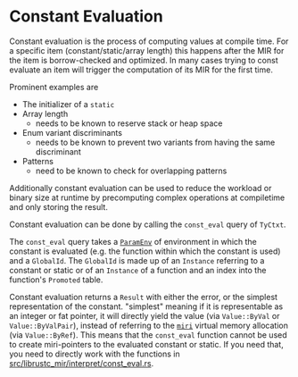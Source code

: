 # Constant Evaluation

Constant evaluation is the process of computing values at compile time. For a
specific item (constant/static/array length) this happens after the MIR for the
item is borrow-checked and optimized. In many cases trying to const evaluate an
item will trigger the computation of its MIR for the first time.

Prominent examples are

* The initializer of a `static`
* Array length
    * needs to be known to reserve stack or heap space
* Enum variant discriminants
    * needs to be known to prevent two variants from having the same discriminant
* Patterns
    * need to be known to check for overlapping patterns

Additionally constant evaluation can be used to reduce the workload or binary
size at runtime by precomputing complex operations at compiletime and only
storing the result.

Constant evaluation can be done by calling the `const_eval` query of `TyCtxt`.

The `const_eval` query takes a [`ParamEnv`](./param_env.md) of environment in
which the constant is evaluated (e.g. the function within which the constant is
used) and a `GlobalId`. The `GlobalId` is made up of an
`Instance` referring to a constant or static or of an
`Instance` of a function and an index into the function's `Promoted` table.

Constant evaluation returns a `Result` with either the error, or the simplest
representation of the constant. "simplest" meaning if it is representable as an
integer or fat pointer, it will directly yield the value (via `Value::ByVal` or
`Value::ByValPair`), instead of referring to the [`miri`](./miri.md) virtual
memory allocation (via `Value::ByRef`). This means that the `const_eval`
function cannot be used to create miri-pointers to the evaluated constant or
static. If you need that, you need to directly work with the functions in
[src/librustc_mir/interpret/const_eval.rs](https://github.com/rust-lang/rust/blob/master/src/librustc_mir/interpret/const_eval.rs).
